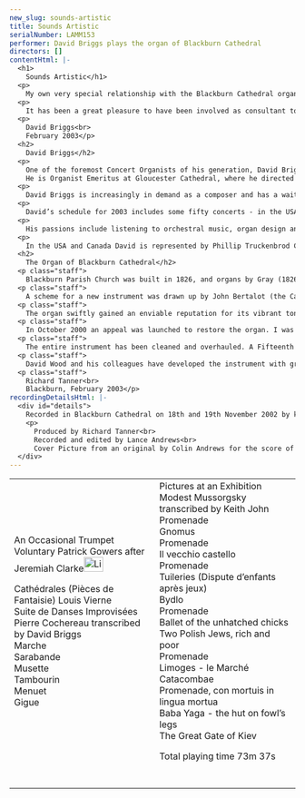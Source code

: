 ```yaml
---
new_slug: sounds-artistic
title: Sounds Artistic
serialNumber: LAMM153
performer: David Briggs plays the organ of Blackburn Cathedral
directors: []
contentHtml: |-
  <h1>
    Sounds Artistic</h1>
  <p>
    My own very special relationship with the Blackburn Cathedral organ dates back to Saturday 4 December 1976 when I had the huge privilege of giving my first ever organ recital on this remarkable instrument and I remember the occasion as if it were yesterday! This new organ was a mere seven years old and I recall John Bertalot (Blackburn Cathedral organist from 1964 - 1982) proudly demonstrating his new instrument with untold pleasure and excitement. I remember that the programme began with the Bach Toccata and Fugue in F, which I boldly attempted to play from memory - only to forget half of the fugue! I remember the deep snow outside, the rich smell of the Johnson’s ‘Steadfast’ polish inside - and being taken afterwards to the local hardware shop in order to buy some of the same (smallest size 1 litre!), in order to have the smell of Blackburn Cathedral in my bedroom, not to mention numerous pictures of the instrument!</p>
  <p>
    It has been a great pleasure to have been involved as consultant to the Dean and Chapter during the recent restoration and tonal enhancement of the instrument, as well as playing the re-opening concert and making this, the first recording of the new instrument. The organ has gained a brand new lease of life, thanks primarily to the superb craftsmanship and care of David Wood and his outstanding team. The combination of the vivacious voicing and the opulent Blackburn acoustic gives this instrument an unforgettable sound - creating an organ which is undoubtedly one of the most exciting in the UK, if not even further afield.</p>
  <p>
    David Briggs<br>
    February 2003</p>
  <h2>
    David Briggs</h2>
  <p>
    One of the foremost Concert Organists of his generation, David Briggs enjoys a busy touring schedule which takes him all over the world. He has built a considerable reputation as an exciting performer and communicator, with particular emphases on orchestral transcriptions and the art of improvisation. In this latter field, David studied with Jean Langlais in Paris; transcribed (over a period of eleven years) many of the recorded improvisations of Pierre Cochereau, the famous Organist of Notre-Dame de Paris; won the Paisley International Improvisation Competition; became the first British winner of the coveted Tournemire Prize at the St Albans International Improvisation Competition, and now teaches at the Royal Northern College of Music, the Royal Academy of Music and Oxford University.<br>
    He is Organist Emeritus at Gloucester Cathedral, where he directed the music for eight years, after having held positions at Truro and Hereford Cathedrals and King’s College, Cambridge, where he was Organ Scholar. He was Principal Viola in the National Youth Orchestra of Great Britain, playing under conductors such as Sir Simon Rattle, Sir Charles Groves, Charles Dutoit, and Kiril Kondrashin, and was awarded their Bulgin Medal for Musical Excellence. He obtained his FRCO at the age of seventeen, winning all the prizes and the Silver Medal of the Worshipful Company of Musicians. Whilst at Gloucester, he oversaw the complete rebuilding of the Cathedral organ by Nicholson, and directed three Three Choirs Festivals, conducting some of the UK’s finest professional orchestras, notably the Philharmonia.</p>
  <p>
    David Briggs is increasingly in demand as a composer and has a waiting list of about two years. Notable recent works include his millennial oratorio, ‘Creation’; ‘Messe pour Notre-Dame’ for two organs and choir, and ‘Te Deum Laudamus’ for the 125th anniversary of the Benedictine Abbey at Subiaco, Arkansas. 2003 commissions include anthems for Knoxville, Tennessee; Bloomfield Hills, Michigan; Bristol Cathedral, UK; an Organ Concerto for Blackburn Cathedral, UK, and a setting of the Solemn Requiem Mass for All Saint’s Episcopal Church, Atlanta, Georgia.</p>
  <p>
    David’s schedule for 2003 includes some fifty concerts - in the USA (four trips), UK, France, Belgium and South Africa - and in July he will have the privilege of being a member of the jury for the St Albans International Organ Competition.</p>
  <p>
    His passions include listening to orchestral music, organ design and construction, general and civil aviation, luxury cars and beautiful countryside.</p>
  <p>
    In the USA and Canada David is represented by Phillip Truckenbrod Concert Artists. You are warmly invited to visit <a href="https://web.archive.org/web/20120922082623/http://www.david-briggs.org.uk/">David’s website</a>.</p>
  <h2>
    The Organ of Blackburn Cathedral</h2>
  <p class="staff">
    Blackburn Parish Church was built in 1826, and organs by Gray (1826 and 1831) and Cavaillé-Coll (1875) were placed on the west wall of the church. The building was re-consecrated as a Cathedral in 1926, when the Diocese of Blackburn was established, and ambitious plans to extend the building were drawn up. When the large transepts were completed in 1953, Henry Willis III was commissioned to move the organ to a bridge at the East end of the Nave. In 1964 the organ was taken down so that a temporary wall could be built, dividing the nave from the transepts to enable work to begin on restoring the nave, whilst the remainder of the cathedral could be used for worship. J.W. Walker and Sons removed the organ and lent the cathedral a four-rank, totally enclosed, extension organ, which served well for five years.</p>
  <p class="staff">
    A scheme for a new instrument was drawn up by John Bertalot (the Cathedral Organist), in consultation with Francis Jackson and Bert Collop (managing director of Walker’s). William Thompson, a generous benefactor from Burnley who had already given large sums of money for the restoration of the Nave and the building of the Lantern Tower and Spire, was asked by John Bertalot to give £30,000 to pay for the new organ. On 20th March, 1968, an envelope arrived from him with a cheque for 30,000 guineas (£31, 500) made out to John Bertalot. The new organ was dedicated on 20th December 1969. It was voiced by Walter Goodey and Dennis Thurlow. John Hayward, the artist, consulted with Walker’s to produce the stunning highly coloured organ “cases”, including swell boxes which are in full view, and a doubly mitred Serpent, coloured green and gold.</p>
  <p class="staff">
    The organ swiftly gained an enviable reputation for its vibrant tonal quality, most notably the fiery reed stops. However, from as early as 1983, serious problems became apparent, particularly in relation to the wind system and action. At the same time, the Lantern Tower also required major work, thus delaying work to the organ. In 1994, shortly after Gordon Stewart’s appointment as Director of Music, David Wood took over the care of the organ. Some short term problems were attended to and the console was modernised.</p>
  <p class="staff">
    In October 2000 an appeal was launched to restore the organ. I was keen that all of the 1969 tonal features should be retained, but that the opportunity should be taken to provide various extra colours to enhance and better equip an instrument that is expected not only to accompany liturgy on a daily basis, but also to present the complete range of solo repertoire in a stylistic manner. For example, I felt that an oboe on the swell and a Fifteenth on the Great were essential additions. Also that a reed at 8’ pitch on the positive and a vox humana would be useful and that the organ really needed additional 8’ foundation pitch, more gravitas on the pedal and extra 16’ manual tone. In order to address these desired tonal additions and to bring the organ into proper working order, I devised a scheme to restore and enlarge the organ, in consultation with David Briggs, John Bertalot, Canon Andrew Hindley, Greg Morris and David Wood. The organ was restored and enlarged between July 2001 and June 2002, during which time a Rodgers digital instrument was used.</p>
  <p class="staff">
    The entire instrument has been cleaned and overhauled. A Fifteenth on the Great and a Cliquot-style Cromorne on the Positive have been added. The new Solo department has been positioned above the Great, with new stops: Flûte Harmonique 8’, Viola 8’, Viola Céleste 8’, Flûte Octaviante 4’ and Voix Humaine. The old swell Cromorne has been moved to the solo, and renamed “Clarinette”; in its place on the swell is a new Hautbois. Two new ranks of pipes have been made available on the pedal: a 6 2/5 Grosse Tierce and 10 2/3 Grosse Quint. Two new digital ranks, by Walker Technical Company USA, have also been made available on the pedal: 32’ Sub Principal and 16’ Flûte Ouverte. A wealth of octave and sub-octave couplers have been provided. A new 4 manual console has been built by Wood of Huddersfield, in the style of the original 3 manual console. A new cymbelstern and star have been added and safety features for maintaining the instrument have been incorporated.</p>
  <p class="staff">
    David Wood and his colleagues have developed the instrument with great skill; they have breathed new life into all the wonderful original colours which had been sounding tired for some years and have blended new ranks into the organ in such a sensitive way. The result is an incredibly versatile and reliable instrument with a tremendous range of dynamic and tonal colour, coupled with a sense of sheer power, but also great subtlety and tremendous beauty. There are few organs in the world that can demonstrate the entire solo repertoire with such a convincing sense of style. It is also a fantastic organ for the liturgy, capable of accompanying choir and congregation in a sensitive manner. The full range of the organ’s capabilities was shown off to great effect at the opening recital by David Briggs on 6th July 2002. This recording provides further evidence!</p>
  <p class="staff">
    Richard Tanner<br>
    Blackburn, February 2003</p>
recordingDetailsHtml: |-
  <div id="details">
    Recorded in Blackburn Cathedral on 18th and 19th November 2002 by kind permission of the Dean and Chapter.
    <p>
      Produced by Richard Tanner<br>
      Recorded and edited by Lance Andrews<br>
      Cover Picture from an original by Colin Andrews for the score of “Pictures at an Exhibition” transcribed by Keith John by kind permission of United Music Publishers Ltd</p>
  </div>
---
```


<table class="tracktable">
  <tbody>
    <tr>
      <td class="column1">
        An Occasional Trumpet Voluntary <span class="composer">Patrick Gowers after Jeremiah Clarke</span><a href="cliplinks/trumpet.ram"><img alt="Listen to this track" src="/web/20120922082623im_/http://www.lammas.co.uk/sites/default/files/mobileplugin/180x180/47790a0917f8459f5d041f2791e4566b.gif" style="width: 34px; height: 26px;"></a>
        <p>
          Cathédrales (Pièces de Fantaisie)<span class="composer"> Louis Vierne</span><br>
          Suite de Danses Improvisées Pierre Cochereau transcribed by David Briggs<br>
          Marche<br>
          Sarabande<br>
          Musette<br>
          Tambourin<br>
          Menuet<br>
          Gigue</p>
      </td>
      <td class="column2">
        Pictures at an Exhibition <span class="composer">Modest Mussorgsky transcribed by Keith John</span><br>
        Promenade<br>
        Gnomus<br>
        Promenade<br>
        Il vecchio castello<br>
        Promenade<br>
        Tuileries (Dispute d’enfants après jeux)<br>
        Bydlo<br>
        Promenade<br>
        Ballet of the unhatched chicks<br>
        Two Polish Jews, rich and poor<br>
        Promenade<br>
        Limoges - le Marché<br>
        Catacombae<br>
        Promenade, con mortuis in lingua mortua<br>
        Baba Yaga - the hut on fowl’s legs<br>
        The Great Gate of Kiev
        <p>				<span id="playingtime">Total playing time 73m 37s</span></p>
      </td>
    </tr>
    <tr>
      <td class="column1">
         </td>
      <td class="column2">
         </td>
    </tr>
  </tbody>
</table>
